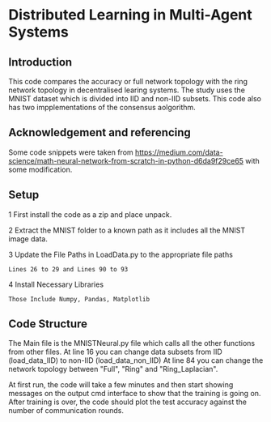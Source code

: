 # Distributed Learning in Multi-Agent Systems
## Introduction
This code compares the accuracy or full network topology with the ring network topology in decentralised learing systems. The study uses the MNIST dataset which is divided into IID and non-IID subsets. 
This code also has two impplementations of the consensus aolgorithm.

## Acknowledgement and referencing
Some code snippets were taken from https://medium.com/data-science/math-neural-network-from-scratch-in-python-d6da9f29ce65 with some modification.


## Setup
 1 First install the code as a zip and place unpack.
 
 2 Extract the MNIST folder to a known path as it includes all the MNIST image data.
 
 3 Update the File Paths in LoadData.py to the appropriate file paths
 
    Lines 26 to 29 and Lines 90 to 93

 4 Install Necessary Libraries
 
    Those Include Numpy, Pandas, Matplotlib

## Code Structure
  The Main file is the MNISTNeural.py file which calls all the other functions from other files.
    At line 16 you can change data subsets from IID (load_data_IID) to non-IID (load_data_non_IID)
    At line 84 you can change the network topology between "Full", "Ring" and "Ring_Laplacian".

  At first run, the code will take a few minutes and then start showing messages on the output cmd interface to show that the training is going on.
  After training is over, the code should plot the test accuracy against the number of communication rounds.
